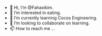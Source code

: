 - 👋 Hi, I’m @Fahaxikim.
- 👀 I’m interested in eating.
- 🌱 I’m currently learning Cocos Engineering.
- 💞️ I’m looking to collaborate on learning.
- 📫 How to reach me ...

<!---
Fahaxikim/Fahaxikim is a ✨ special ✨ repository because its `README.md` (this file) appears on your GitHub profile.
You can click the Preview link to take a look at your changes.
--->
